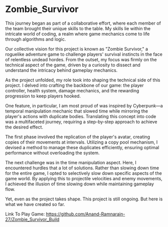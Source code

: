 # Zombie_Survivor

This journey began as part of a collaborative effort, where each member of the team brought their unique skills to the table. My skills lie within the intricate world of coding, a realm where game mechanics come to life through algorithms and logic.

Our collective vision for this project is known as "Zombie Survivor," a roguelike adventure game to challenge players' survival instincts in the face of relentless undead hordes. From the outset, my focus was firmly on the technical aspect of the game, driven by a curiosity to dissect and understand the intricacy behind gameplay mechanics.

As the project unfolded, my role took into shaping the technical side of this project. I delved into crafting the backbone of our game: the player controller, health system, damage mechanics, and the rewarding progression to keep players hooked. 

One feature, in particular, I am most proud of was inspired by Cyberpunk—a temporal manipulation mechanic that slowed time while mirroring the player's actions with duplicate bodies. Translating this concept into code was a multifaceted journey, requiring a step-by-step approach to achieve the desired effect.

The first phase involved the replication of the player's avatar, creating copies of their movements at intervals. Utilizing a copy pool mechanism, I devised a method to manage these duplicates efficiently, ensuring optimal performance without overloading the system.

The next challenge was in the time manipulation aspect. Here, I encountered hurdles that a lot of solutions. Rather than slowing down time for the entire game, I opted to selectively slow down specific aspects of the game world. By applying this to projectile velocities and enemy movements, I achieved the illusion of time slowing down while maintaining gameplay flow.

Yet, even as the project takes shape. This project is still ongoing. But here is what we have created so far.

Link To Play Game: https://github.com/Anand-Ramnarain-27/Zombie_Survivor_Build
